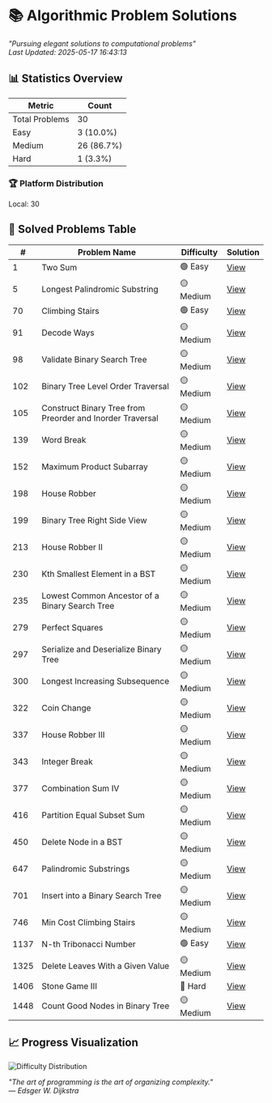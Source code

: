 # 📚 Algorithmic Problem Solutions

*"Pursuing elegant solutions to computational problems"*  
*Last Updated: 2025-05-17 16:43:13*

## 📊 Statistics Overview

| Metric            | Count |
|-------------------|-------|
| Total Problems    | 30 |
| Easy              | 3 (10.0%) |
| Medium            | 26 (86.7%) |
| Hard              | 1 (3.3%) |

### 🏆 Platform Distribution
Local: 30

## 🧩 Solved Problems Table

| #  | Problem Name | Difficulty | Solution |
|----|--------------|------------|----------|
| 1 | Two Sum | 🟢 Easy | [View](https://github.com/anthonyhuang19/Leetcode/blob/master/problems/1%20Two%20Sum_Easy.md) |
| 5 | Longest Palindromic Substring | 🟡 Medium | [View](https://github.com/anthonyhuang19/Leetcode/blob/master/problems/5%20Longest%20Palindromic%20Substring_Medium.md) |
| 70 | Climbing Stairs | 🟢 Easy | [View](https://github.com/anthonyhuang19/Leetcode/blob/master/problems/70%20Climbing%20Stairs_Easy.md) |
| 91 | Decode Ways | 🟡 Medium | [View](https://github.com/anthonyhuang19/Leetcode/blob/master/problems/91%20Decode%20Ways_Medium.md) |
| 98 | Validate Binary Search Tree | 🟡 Medium | [View](https://github.com/anthonyhuang19/Leetcode/blob/master/problems/98%20Validate%20Binary%20Search%20Tree_Medium.md) |
| 102 | Binary Tree Level Order Traversal | 🟡 Medium | [View](https://github.com/anthonyhuang19/Leetcode/blob/master/problems/102%20Binary%20Tree%20Level%20Order%20Traversal_Medium.md) |
| 105 | Construct Binary Tree from Preorder and Inorder Traversal | 🟡 Medium | [View](https://github.com/anthonyhuang19/Leetcode/blob/master/problems/105%20Construct%20Binary%20Tree%20from%20Preorder%20and%20Inorder%20Traversal_Medium.md) |
| 139 | Word Break | 🟡 Medium | [View](https://github.com/anthonyhuang19/Leetcode/blob/master/problems/139%20Word%20Break_Medium.md) |
| 152 | Maximum Product Subarray | 🟡 Medium | [View](https://github.com/anthonyhuang19/Leetcode/blob/master/problems/152%20Maximum%20Product%20Subarray_Medium.md) |
| 198 | House Robber | 🟡 Medium | [View](https://github.com/anthonyhuang19/Leetcode/blob/master/problems/198%20House%20Robber_Medium.md) |
| 199 | Binary Tree Right Side View | 🟡 Medium | [View](https://github.com/anthonyhuang19/Leetcode/blob/master/problems/199%20Binary%20Tree%20Right%20Side%20View_Medium.md) |
| 213 | House Robber II | 🟡 Medium | [View](https://github.com/anthonyhuang19/Leetcode/blob/master/problems/213%20House%20Robber%20II_Medium.md) |
| 230 | Kth Smallest Element in a BST | 🟡 Medium | [View](https://github.com/anthonyhuang19/Leetcode/blob/master/problems/230%20Kth%20Smallest%20Element%20in%20a%20BST_Medium.md) |
| 235 | Lowest Common Ancestor of a Binary Search Tree | 🟡 Medium | [View](https://github.com/anthonyhuang19/Leetcode/blob/master/problems/235%20Lowest%20Common%20Ancestor%20of%20a%20Binary%20Search%20Tree_Medium.md) |
| 279 | Perfect Squares | 🟡 Medium | [View](https://github.com/anthonyhuang19/Leetcode/blob/master/problems/279%20Perfect%20Squares_Medium.md) |
| 297 | Serialize and Deserialize Binary Tree | 🟡 Medium | [View](https://github.com/anthonyhuang19/Leetcode/blob/master/problems/297%20Serialize%20and%20Deserialize%20Binary%20Tree_Medium.md) |
| 300 | Longest Increasing Subsequence | 🟡 Medium | [View](https://github.com/anthonyhuang19/Leetcode/blob/master/problems/300%20Longest%20Increasing%20Subsequence_Medium.md) |
| 322 | Coin Change | 🟡 Medium | [View](https://github.com/anthonyhuang19/Leetcode/blob/master/problems/322%20Coin%20Change_Medium.md) |
| 337 | House Robber III | 🟡 Medium | [View](https://github.com/anthonyhuang19/Leetcode/blob/master/problems/337%20House%20Robber%20III_Medium.md) |
| 343 | Integer Break | 🟡 Medium | [View](https://github.com/anthonyhuang19/Leetcode/blob/master/problems/343%20Integer%20Break_Medium.md) |
| 377 | Combination Sum IV | 🟡 Medium | [View](https://github.com/anthonyhuang19/Leetcode/blob/master/problems/377%20Combination%20Sum%20IV_Medium.md) |
| 416 | Partition Equal Subset Sum | 🟡 Medium | [View](https://github.com/anthonyhuang19/Leetcode/blob/master/problems/416%20Partition%20Equal%20Subset%20Sum_Medium.md) |
| 450 | Delete Node in a BST | 🟡 Medium | [View](https://github.com/anthonyhuang19/Leetcode/blob/master/problems/450%20Delete%20Node%20in%20a%20BST_Medium.md) |
| 647 | Palindromic Substrings | 🟡 Medium | [View](https://github.com/anthonyhuang19/Leetcode/blob/master/problems/647%20Palindromic%20Substrings_Medium.md) |
| 701 | Insert into a Binary Search Tree | 🟡 Medium | [View](https://github.com/anthonyhuang19/Leetcode/blob/master/problems/701%20Insert%20into%20a%20Binary%20Search%20Tree_Medium.md) |
| 746 | Min Cost Climbing Stairs | 🟡 Medium | [View](https://github.com/anthonyhuang19/Leetcode/blob/master/problems/746%20Min%20Cost%20Climbing%20Stairs_Medium.md) |
| 1137 | N-th Tribonacci Number | 🟢 Easy | [View](https://github.com/anthonyhuang19/Leetcode/blob/master/problems/1137%20N-th%20Tribonacci%20Number_Easy.md) |
| 1325 | Delete Leaves With a Given Value | 🟡 Medium | [View](https://github.com/anthonyhuang19/Leetcode/blob/master/problems/1325%20Delete%20Leaves%20With%20a%20Given%20Value_Medium.md) |
| 1406 | Stone Game III | 🔴 Hard | [View](https://github.com/anthonyhuang19/Leetcode/blob/master/problems/1406%20Stone%20Game%20III_Hard.md) |
| 1448 | Count Good Nodes in Binary Tree | 🟡 Medium | [View](https://github.com/anthonyhuang19/Leetcode/blob/master/problems/1448%20Count%20Good%20Nodes%20in%20Binary%20Tree_Medium.md) |

## 📈 Progress Visualization

![Difficulty Distribution](https://quickchart.io/chart?c=%7B%22type%22%3A%20%22doughnut%22%2C%20%22data%22%3A%20%7B%22labels%22%3A%20%5B%22Easy%22%2C%20%22Medium%22%2C%20%22Hard%22%5D%2C%20%22datasets%22%3A%20%5B%7B%22data%22%3A%20%5B3%2C%2026%2C%201%5D%2C%20%22backgroundColor%22%3A%20%5B%22%234CAF50%22%2C%20%22%23FFC107%22%2C%20%22%23F44336%22%5D%7D%5D%7D%7D&width=300&height=300)

*"The art of programming is the art of organizing complexity."*  
*— Edsger W. Dijkstra*
